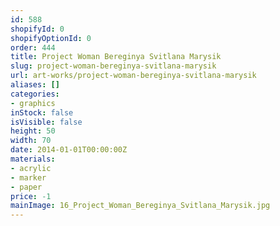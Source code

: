 ```yaml
---
id: 588
shopifyId: 0
shopifyOptionId: 0
order: 444
title: Project Woman Bereginya Svitlana Marysik
slug: project-woman-bereginya-svitlana-marysik
url: art-works/project-woman-bereginya-svitlana-marysik
aliases: []
categories:
- graphics
inStock: false
isVisible: false
height: 50
width: 70
date: 2014-01-01T00:00:00Z
materials:
- acrylic
- marker
- paper
price: -1
mainImage: 16_Project_Woman_Bereginya_Svitlana_Marysik.jpg
---
```

